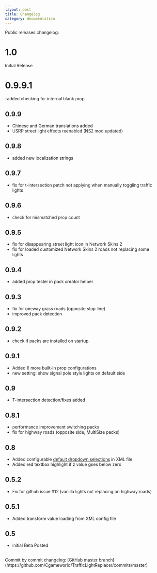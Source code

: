 ```yaml
---
layout: post
title: Changelog
category: documentation
---
```


Public releases changelog:

# 1.0
Initial Release

# 0.9.9.1
-added checking for internal blank prop

## 0.9.9
 - Chinese and German translations added
 - USRP street light effects reenabled (NS2 mod updated)

## 0.9.8
- added new localization strings

## 0.9.7
- fix for t-intersection patch not applying when manually toggling traffic lights

## 0.9.6
- check for mismatched prop count
  
## 0.9.5
- fix for disappearing street light icon in Network Skins 2
- fix for loaded customized Network Skins 2 roads not replacing some lights
  
## 0.9.4
- added prop tester in pack creator helper

## 0.9.3
- fix for oneway grass roads (opposite stop line)
- improved pack detection

## 0.9.2
- check if packs are installed on startup

## 0.9.1
- Added 6 more built-in prop configurations
- new setting: show signal pole style lights on default side

## 0.9
- T-intersection detection/fixes added

## 0.8.1
- performance improvement switching packs
- fix for highway roads (opposite side, MultiSize packs)

## 0.8
- Added configurable [default dropdown selections](/documentation/pack-creation/#dropdownselectionindex) in XML file
- Added red textbox highlight if z value goes below zero

## 0.5.2
- Fix for github issue #12 (vanilla lights not replacing on highway roads)

## 0.5.1
- Added transform value loading from XML config file

## 0.5
- Initial Beta Posted

<br>
  Commit by commit changelog: [GitHub master branch](https://github.com/Cgameworld/TrafficLightReplacer/commits/master)
<br><br>
